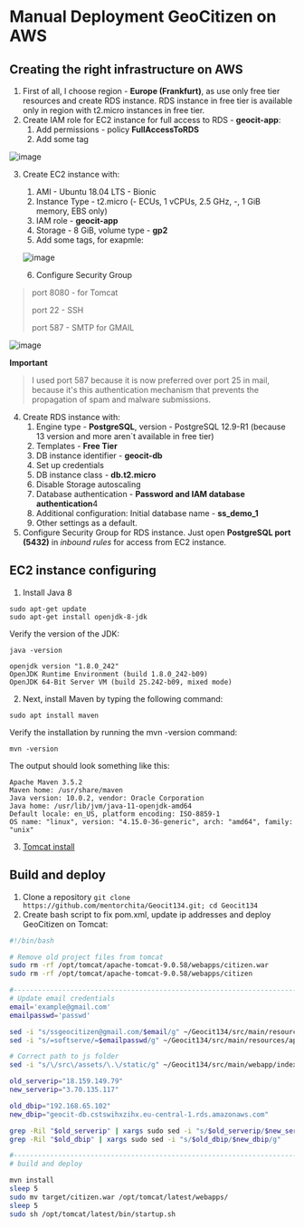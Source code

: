 # Manual Deployment GeoCitizen on AWS

## Creating the right infrastructure on AWS

1. First of all, I choose region - **Europe (Frankfurt)**, as use only free tier resources and create RDS instance. RDS instance in free tier is available only in region with t2.micro instances in free tier. 
2. Create IAM role for EC2 instance for full access to RDS - **geocit-app**:
   1. Add permissions - policy **FullAccessToRDS**
   2. Add some tag

  ![image](https://user-images.githubusercontent.com/71873090/158364501-eb64c365-50fb-45a0-b162-d8aed0eaa461.png)

3. Create EC2 instance with:
   1. AMI - Ubuntu 18.04 LTS - Bionic
   2. Instance Type - t2.micro (- ECUs, 1 vCPUs, 2.5 GHz, -, 1 GiB memory, EBS only)
   3. IAM role - **geocit-app**
   4. Storage - 8 GiB, volume type - **gp2**
   5. Add some tags, for exapmle:
   
   ![image](https://user-images.githubusercontent.com/71873090/158358124-de352a7c-9408-4dd5-8475-7d5e677e4f5c.png)

   6. Configure Security Group
> port 8080 - for Tomcat
> 
> port 22 - SSH
> 
> port 587 - SMTP for GMAIL
   
  ![image](https://user-images.githubusercontent.com/71873090/159160959-24765c9d-07f7-4020-a569-bb6e6ca8ba16.png)

**Important**
> I used port 587  because it is now preferred over port 25 in mail, because it's this authentication mechanism that prevents the propagation of spam and malware submissions. 
    
4. Create RDS instance with:
   1. Engine type -  **PostgreSQL**, version - PostgreSQL 12.9-R1 (because 13 version and more aren`t available in free tier)
   2. Templates - **Free Tier**
   3. DB instance identifier - **geocit-db**
   4. Set up credentials
   5. DB instance class - **db.t2.micro**
   6. Disable Storage autoscaling
   7. Database authentication - **Password and IAM database authentication**4
   8. Additional configuration: Initial database name - **ss_demo_1**
   9. Other settings as a default.
5. Configure Security Group for RDS instance. Just open **PostgreSQL port (5432)** in _inbound rules_ for access from EC2 instance.

## EC2 instance configuring
1. Install Java 8

```console
sudo apt-get update
sudo apt-get install openjdk-8-jdk
```

Verify the version of the JDK: 
```console
java -version
```

```
openjdk version "1.8.0_242"
OpenJDK Runtime Environment (build 1.8.0_242-b09)
OpenJDK 64-Bit Server VM (build 25.242-b09, mixed mode)
```

2. Next, install Maven by typing the following command:

```console
sudo apt install maven
```

Verify the installation by running the mvn -version command:
```console
mvn -version
```
The output should look something like this:
```
Apache Maven 3.5.2
Maven home: /usr/share/maven
Java version: 10.0.2, vendor: Oracle Corporation
Java home: /usr/lib/jvm/java-11-openjdk-amd64
Default locale: en_US, platform encoding: ISO-8859-1
OS name: "linux", version: "4.15.0-36-generic", arch: "amd64", family: "unix"
```

3. [Tomcat install](https://linuxize.com/post/how-to-install-tomcat-9-on-ubuntu-18-04/)

## Build and deploy

1. Clone a repository `git clone https://github.com/mentorchita/Geocit134.git; cd Geocit134`
2. Create bash script to fix pom.xml, update ip addresses and deploy GeoCitizen on Tomcat:

```bash
#!/bin/bash

# Remove old project files from tomcat
sudo rm -rf /opt/tomcat/apache-tomcat-9.0.58/webapps/citizen.war
sudo rm -rf /opt/tomcat/apache-tomcat-9.0.58/webapps/citizen

#----------------------------------------------------------------------------------------------------
# Update email credentials
email='example@gmail.com'
emailpasswd='passwd'

sed -i "s/ssgeocitizen@gmail.com/$email/g" ~/Geocit134/src/main/resources/application.properties
sed -i "s/=softserve/=$emailpasswd/g" ~/Geocit134/src/main/resources/application.properties

# Correct path to js folder
sed -i "s/\/src\/assets/\.\/static/g" ~/Geocit134/src/main/webapp/index.html

old_serverip="18.159.149.79"
new_serverip="3.70.135.117"

old_dbip="192.168.65.102"
new_dbip="geocit-db.cstswihxzihx.eu-central-1.rds.amazonaws.com"

grep -Ril "$old_serverip" | xargs sudo sed -i "s/$old_serverip/$new_serverip/g"
grep -Ril "$old_dbip" | xargs sudo sed -i "s/$old_dbip/$new_dbip/g"

#-----------------------------------------------------------------------------------------------------
# build and deploy

mvn install
sleep 5
sudo mv target/citizen.war /opt/tomcat/latest/webapps/ 
sleep 5
sudo sh /opt/tomcat/latest/bin/startup.sh

```
